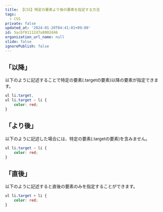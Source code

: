```yaml
---
title: 【CSS】特定の要素より後の要素を指定する方法
tags:
  - CSS
private: false
updated_at: '2024-01-20T04:41:01+09:00'
id: 5acbf01112d7a8802d46
organization_url_name: null
slide: false
ignorePublish: false
---
```

## 「以降」

以下のように記述することで特定の要素(.targetの要素)以降の要素が指定できます。

```css
ul li.target,
ul li.target ~ li {
	color: red;
}
```

## 「より後」

以下のように記述した場合には、特定の要素(.targetの要素)を含みません。

```css
ul li.target ~ li {
	color: red;
}
```

## 「直後」

以下のように記述すると直後の要素のみを指定することができます。

```css
ul li.target + li {
	color: red;
}
```
